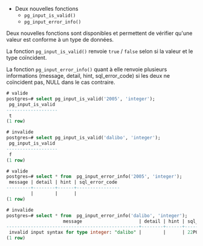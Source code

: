 <!--
Les sources pour ce sujet sont :

* https://git.postgresql.org/gitweb/?p=postgresql.git;a=commit;h=1939d26282b27b4b264c6930830a7991ed83917a

Discussion :

* https://postgr.es/m/3bbbb0df-7382-bf87-9737-340ba096e034@postgrespro.ru

-->

<div class="slide-content">

  * Deux nouvelles fonctions
    + `pg_input_is_valid()`
    + `pg_input_error_info()`

</div>

<div class="notes">

Deux nouvelles fonctions sont disponibles et permettent de vérifier qu'une
valeur est conforme à un type de données.

La fonction `pg_input_is_valid()` renvoie `true` / `false` selon si la valeur et
le type coïncident. 

La fonction `pg_input_error_info()` quant à elle renvoie
plusieurs informations (message, detail, hint, sql_error_code) si les deux ne
coïncident pas, NULL dans le cas contraire.

```sql
# valide
postgres=# select pg_input_is_valid('2005', 'integer');
 pg_input_is_valid 
-------------------
 t
(1 row)

# invalide
postgres=# select pg_input_is_valid('dalibo', 'integer');
 pg_input_is_valid 
-------------------
 f
(1 row)

# valide
postgres=# select * from  pg_input_error_info('2005', 'integer');
 message | detail | hint | sql_error_code 
---------+--------+------+----------------
         |        |      | 
(1 row)

# invalide
postgres=# select * from  pg_input_error_info('dalibo', 'integer');
                     message                     | detail | hint | sql_error_code 
-------------------------------------------------+--------+------+----------------
 invalid input syntax for type integer: "dalibo" |        |      | 22P02
(1 row)
```

</div>
